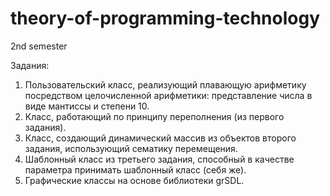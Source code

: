 # theory-of-programming-technology
2nd semester

Задания:
1) Пользовательский класс, реализующий плавающую арифметику посредством целочисленной арифметики: представление числа в виде мантиссы и степени 10.
2) Класс, работающий по принципу переполнения (из первого задания).
3) Класс, создающий динамический массив из объектов второго задания, использующий сематику перемещения.
4) Шаблонный класс из третьего задания, способный в качестве параметра принимать шаблонный класс (себя же).
5) Графические классы на основе библиотеки grSDL.

